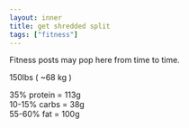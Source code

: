 ```yaml
---
layout: inner
title: get shredded split
tags: ["fitness"]
---
```


Fitness posts may pop here from time to time.

150lbs ( ~68 kg )  

35%       protein = 113g  
10-15%    carbs   = 38g  
55-60%    fat     = 100g
